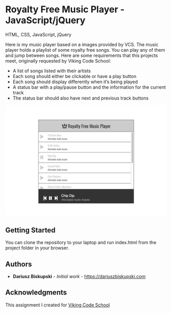 # Royalty Free Music Player - JavaScript/jQuery

HTML, CSS, JavaScript, jQuery

Here is my music player based on a images provided by VCS. The music player holds a playlist of some royalty free songs. You can play any of them and jump between songs. Here are some requirements that this projects meet, originally requested by Viking Code School:
- A list of songs listed with their artists
- Each song should either be clickable or have a play button
- Each song should display differently when it’s being played
- A status bar with a play/pause button and the information for the current track
- The status bar should also have next and previous track buttons


![Music Player](music_player.png)

## Getting Started

You can clone the repository to your laptop and run index.html from the project folder in your browser.


## Authors

* **Dariusz Biskupski** - *Initial work* - https://dariuszbiskupski.com


## Acknowledgments

This assignment I created for [Viking Code School](https://www.vikingcodeschool.com/)
